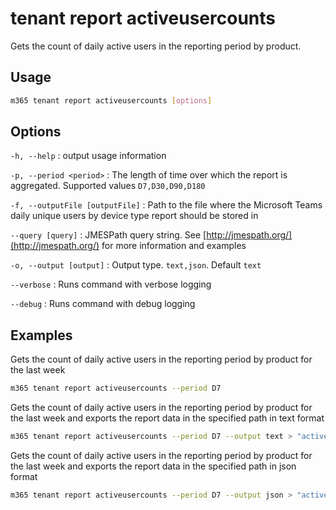 # tenant report activeusercounts

Gets the count of daily active users in the reporting period by product.

## Usage

```sh
m365 tenant report activeusercounts [options]
```

## Options

`-h, --help`
: output usage information

`-p, --period <period>`
: The length of time over which the report is aggregated. Supported values `D7,D30,D90,D180`

`-f, --outputFile [outputFile]`
: Path to the file where the Microsoft Teams daily unique users by device type report should be stored in

`--query [query]`
: JMESPath query string. See [http://jmespath.org/](http://jmespath.org/) for more information and examples

`-o, --output [output]`
: Output type. `text,json`. Default `text`

`--verbose`
: Runs command with verbose logging

`--debug`
: Runs command with debug logging

## Examples

Gets the count of daily active users in the reporting period by product for the last week

```sh
m365 tenant report activeusercounts --period D7
```

Gets the count of daily active users in the reporting period by product for the last week and exports the report data in the specified path in text format

```sh
m365 tenant report activeusercounts --period D7 --output text > "activeusercounts.txt"
```

Gets the count of daily active users in the reporting period by product for the last week and exports the report data in the specified path in json format

```sh
m365 tenant report activeusercounts --period D7 --output json > "activeusercounts.json"
```
